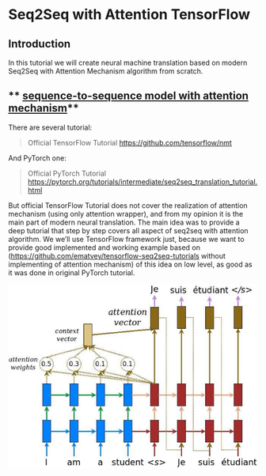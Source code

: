 # Seq2Seq with Attention TensorFlow

## Introduction

In this tutorial we will create neural machine translation based on modern 
Seq2Seq with Attention Mechanism algorithm from scratch.

## ** [sequence-to-sequence model with attention mechanism](seq2seq_att.ipynb)**
 
There are several tutorial:
> Official TensorFlow Tutorial https://github.com/tensorflow/nmt

And PyTorch one:

> Official PyTorch Tutorial  https://pytorch.org/tutorials/intermediate/seq2seq_translation_tutorial.html


But official TensorFlow Tutorial does not cover the realization of attention mechanism 
(using only attention wrapper), and from my opinion it is the main part of 
modern neural translation.  The main idea was to provide a deep tutorial that 
step by step covers all aspect of seq2seq with attention algorithm. 
We we’ll use TensorFlow framework just, because we want to provide 
good implemented and working example based on 
(https://github.com/ematvey/tensorflow-seq2seq-tutorials 
without implementing of attention mechanism) of this idea on low level, 
as good as it was done in original PyTorch tutorial.

![seq2seq-with-attention](pictures/attention_mechanism.jpg)
